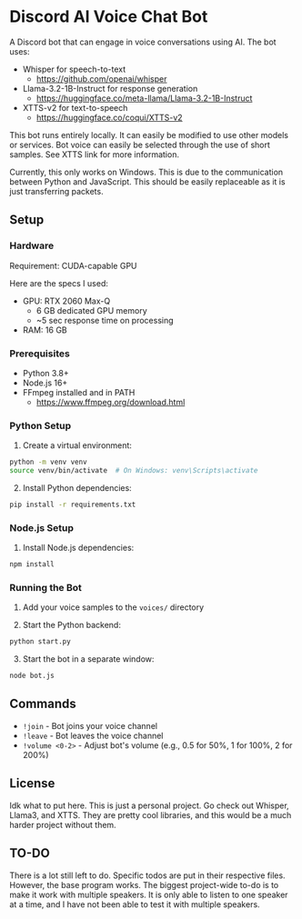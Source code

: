 # Discord AI Voice Chat Bot
A Discord bot that can engage in voice conversations using AI. The bot uses:
- Whisper for speech-to-text
  - https://github.com/openai/whisper 
- Llama-3.2-1B-Instruct for response generation
  - https://huggingface.co/meta-llama/Llama-3.2-1B-Instruct
- XTTS-v2 for text-to-speech
  - https://huggingface.co/coqui/XTTS-v2

This bot runs entirely locally. It can easily be modified to use other models or services. Bot voice can easily be selected through the use of short samples. See XTTS link for more information.

Currently, this only works on Windows. This is due to the communication between Python and JavaScript. This should be easily replaceable as it is just transferring packets.

## Setup

### Hardware
Requirement: CUDA-capable GPU

Here are the specs I used:
- GPU: RTX 2060 Max-Q
  - 6 GB dedicated GPU memory
  - ~5 sec response time on processing 
- RAM: 16 GB

### Prerequisites
- Python 3.8+
- Node.js 16+
- FFmpeg installed and in PATH
  - https://www.ffmpeg.org/download.html

### Python Setup
1. Create a virtual environment:
```bash
python -m venv venv
source venv/bin/activate  # On Windows: venv\Scripts\activate
```

2. Install Python dependencies:
```bash
pip install -r requirements.txt
```

### Node.js Setup
1. Install Node.js dependencies:
```bash
npm install
```
### Running the Bot
1. Add your voice samples to the `voices/` directory


2. Start the Python backend:
```bash
python start.py
```

3. Start the bot in a separate window:
```bash
node bot.js
```

## Commands
- `!join` - Bot joins your voice channel
- `!leave` - Bot leaves the voice channel
- `!volume <0-2>` - Adjust bot's volume (e.g., 0.5 for 50%, 1 for 100%, 2 for 200%)

## License
Idk what to put here. This is just a personal project. Go check out Whisper, Llama3, and XTTS. They are pretty cool libraries, and this would be a much harder project without them.

## TO-DO
There is a lot still left to do. Specific todos are put in their respective files. However, the base program works.
The biggest project-wide to-do is to make it work with multiple speakers. It is only able to listen to one speaker at a time, and I have not been able to test it with multiple speakers. 
